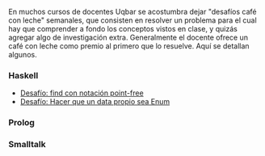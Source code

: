 En muchos cursos de docentes Uqbar se acostumbra dejar "desafíos café con leche" semanales, que consisten en resolver un problema para el cual hay que comprender a fondo los conceptos vistos en clase, y quizás agregar algo de investigación extra. Generalmente el docente ofrece un café con leche como premio al primero que lo resuelve. Aquí se detallan algunos.

### Haskell

-   [Desafío: find con notación point-free](desafio--find-con-notacion-point-free.html)
-   [Desafío: Hacer que un data propio sea Enum](desafio--hacer-que-un-data-propio-sea-enum.html)

### Prolog

### Smalltalk
